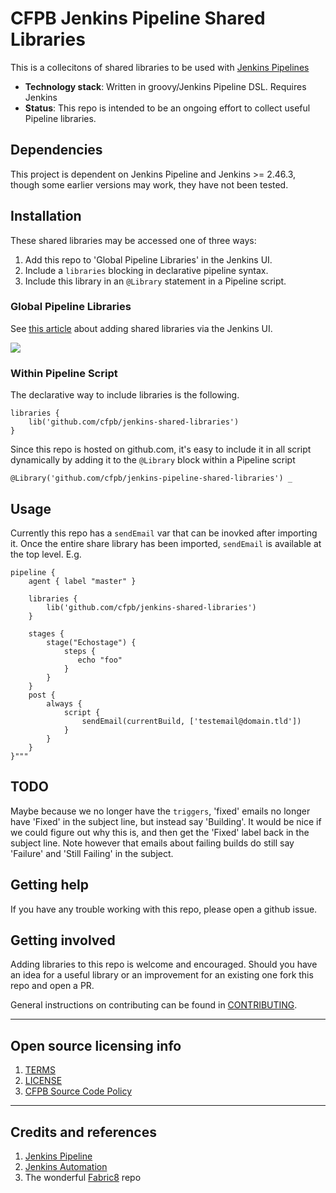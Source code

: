 # CFPB Jenkins Pipeline Shared Libraries

This is a collecitons of shared libraries to be used with
[Jenkins Pipelines](https://jenkins.io/doc/book/pipeline/)

  - **Technology stack**: Written in groovy/Jenkins Pipeline DSL. Requires Jenkins
  - **Status**: This repo is intended to be an ongoing effort to collect useful Pipeline libraries.

## Dependencies

This project is dependent on Jenkins Pipeline and
Jenkins >= 2.46.3, though some earlier versions may work, they have not been
tested.

## Installation

These shared libraries may be accessed one of three ways:
1. Add this repo to 'Global Pipeline Libraries' in the Jenkins UI.
1. Include a `libraries` blocking in declarative pipeline syntax.
1. Include this library in an `@Library` statement in a Pipeline script.

### Global Pipeline Libraries

See [this article](https://jenkins.io/doc/book/pipeline/shared-libraries/#global-shared-libraries)
about adding shared libraries via the Jenkins UI.

![](https://jenkins.io/doc/book/resources/pipeline/add-global-pipeline-libraries.png)

### Within Pipeline Script

The declarative way to include libraries is the following.

```
libraries {
    lib('github.com/cfpb/jenkins-shared-libraries')
}
```

Since this repo is hosted on github.com, it's easy to include it in all
script dynamically by adding it to the `@Library` block within a Pipeline script

```
@Library('github.com/cfpb/jenkins-pipeline-shared-libraries') _
```

## Usage

Currently this repo has a `sendEmail` var that can be inovked after
importing it. Once the entire share library has been imported, `sendEmail`
is available at the top level. E.g.

```
pipeline {
    agent { label "master" }

    libraries {
        lib('github.com/cfpb/jenkins-shared-libraries')
    }

    stages {
        stage("Echostage") {
            steps {
               echo "foo"
            }
        }
    }
    post {
        always {
            script {
                sendEmail(currentBuild, ['testemail@domain.tld'])
            }
        }
    }
}"""
```

## TODO
Maybe because we no longer have the `triggers`, 'fixed' emails no
longer have 'Fixed' in the subject line, but instead say 'Building'. It would
be nice if we could figure out why this is, and then get the 'Fixed' label
back in the subject line. Note however that emails about failing builds do
still say 'Failure' and 'Still Failing' in the subject.

## Getting help

If you have any trouble working with this repo, please open a github issue.

## Getting involved

Adding libraries to this repo is welcome and encouraged. Should you have
an idea for a useful library or an improvement for an existing one fork
this repo and open a PR.

General instructions on contributing can be found in
[CONTRIBUTING](CONTRIBUTING.md).

----

## Open source licensing info
1. [TERMS](TERMS.md)
2. [LICENSE](LICENSE)
3. [CFPB Source Code Policy](https://github.com/cfpb/source-code-policy/)


----

## Credits and references

1. [Jenkins Pipeline](https://jenkins.io/doc/book/pipeline/shared-libraries/)
2. [Jenkins Automation](https://github.com/cfpb/jenkins-automation)
3. The wonderful [Fabric8](https://github.com/fabric8io/jenkins-pipeline-library) repo
